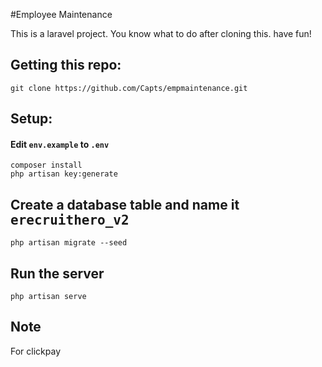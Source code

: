 #Employee Maintenance

<p class="label label-primary">This is a laravel project. You know what to do after cloning this. have fun!</p>

<h2>Getting this repo:</h2>
<code>git clone https://github.com/Capts/empmaintenance.git </code>
<br>
<h2>Setup:</h2>
<h4>Edit <code>env.example</code> to <code>.env</code></h4>
<code>composer install</code><br>
<code>php artisan key:generate</code><br>

<h2>Create a database table and name it <kbd>erecruithero_v2</kbd></h2>
<code>php artisan migrate --seed</code><br>

<h2>Run the server</h2>
<code>php artisan serve</code>
<br>
<h2>Note</h2>
<p>For clickpay</b></p>
